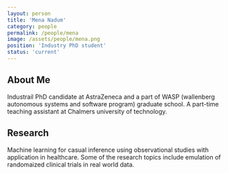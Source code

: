 ```yaml
---
layout: person
title: 'Mena Nadum'
category: people
permalink: /people/mena
image: /assets/people/mena.png
position: 'Industry PhD student'
status: 'current'
---
```


## About Me
 Industrail PhD candidate at AstraZeneca and a part of  WASP (wallenberg autonomous systems and software program) graduate school. A part-time teaching assistant at Chalmers university of technology.  

## Research
Machine learning for casual inference using observational studies with application in healthcare. Some of the research topics include emulation of randomaized clinical trials in real world data. 
